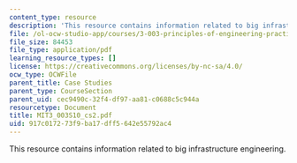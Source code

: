 ```yaml
---
content_type: resource
description: 'This resource contains information related to big infrastructure engineering. '
file: /ol-ocw-studio-app/courses/3-003-principles-of-engineering-practice-spring-2010/917c017273f9ba17dff5642e55792ac4_MIT3_003S10_cs2.pdf
file_size: 84453
file_type: application/pdf
learning_resource_types: []
license: https://creativecommons.org/licenses/by-nc-sa/4.0/
ocw_type: OCWFile
parent_title: Case Studies
parent_type: CourseSection
parent_uid: cec9490c-32f4-df97-aa81-c0688c5c944a
resourcetype: Document
title: MIT3_003S10_cs2.pdf
uid: 917c0172-73f9-ba17-dff5-642e55792ac4
---
```

This resource contains information related to big infrastructure engineering. 